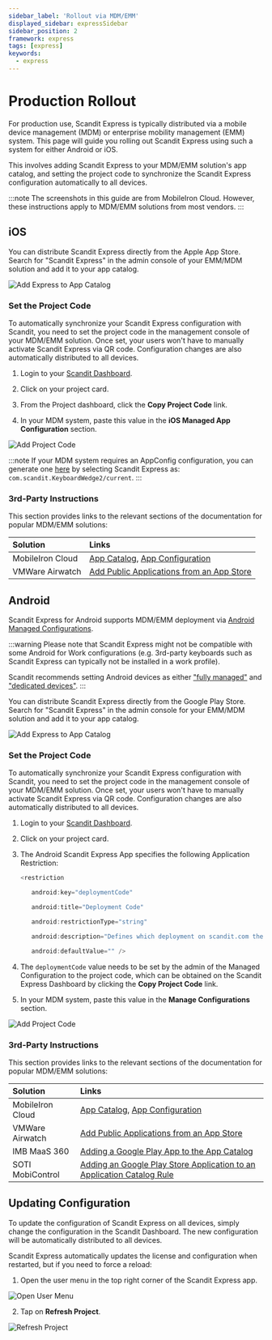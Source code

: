 ```yaml
---
sidebar_label: 'Rollout via MDM/EMM'
displayed_sidebar: expressSidebar
sidebar_position: 2
framework: express
tags: [express]
keywords:
  - express
---
```


# Production Rollout

For production use, Scandit Express is typically distributed via a mobile device management (MDM) or enterprise mobility management (EMM) system. This page will guide you rolling out Scandit Express using such a system for either Android or iOS.

This involves adding Scandit Express to your MDM/EMM solution's app catalog, and setting the project code to synchronize the Scandit Express configuration automatically to all devices.

:::note
The screenshots in this guide are from MobileIron Cloud. However, these instructions apply to MDM/EMM solutions from most vendors.
:::

## iOS

You can distribute Scandit Express directly from the Apple App Store. Search for "Scandit Express" in the admin console of your EMM/MDM solution and add it to your app catalog.

![Add Express to App Catalog](/img/express/rollout_ios_1.png)

### Set the Project Code

To automatically synchronize your Scandit Express configuration with Scandit, you need to set the project code in the management console of your MDM/EMM solution. Once set, your users won't have to manually activate Scandit Express via QR code. Configuration changes are also automatically distributed to all devices.

1. Login to your [Scandit Dashboard](https://ssl.scandit.com/).

2. Click on your project card.

3. From the Project dashboard, click the **Copy Project Code** link.

4. In your MDM system, paste this value in the **iOS Managed App Configuration** section.

![Add Project Code](/img/express/rollout_ios_2.png)

:::note
If your MDM system requires an AppConfig configuration, you can generate one [here](https://appconfig.jamfresearch.com/generator) by selecting Scandit Express as: `com.scandit.KeyboardWedge2/current`.
:::

### 3rd-Party Instructions

This section provides links to the relevant sections of the documentation for popular MDM/EMM solutions:

| Solution | Links |
|:---------|:------|
| MobileIron Cloud | [App Catalog](http://mi.extendedhelp.mobileiron.com/45/all/en/desktop/App_Catalog.htm), [App Configuration](http://mi.extendedhelp.mobileiron.com/45/all/en/desktop/App_Configuration.htm) |
| VMWare Airwatch | [Add Public Applications from an App Store](https://docs.vmware.com/en/VMware-AirWatch/9.1/vmware-airwatch-guides-91/GUID-AW91-Config_Public_Apps_WS1.html) |

## Android

Scandit Express for Android supports MDM/EMM deployment via [Android Managed Configurations](https://developer.android.com/work/managed-configurations).

:::warning
Please note that Scandit Express might not be compatible with some Android for Work configurations (e.g. 3rd-party keyboards such as Scandit Express can typically not be installed in a work profile).

Scandit recommends setting Android devices as either ["fully managed"](https://support.google.com/work/android/answer/9562029?hl=en&ref_topic=9563482&sjid=2353681360583047853-EU) and ["dedicated devices"](https://support.google.com/work/android/answer/9560920?hl=en&ref_topic=9563482&sjid=2353681360583047853-EU).
:::

You can distribute Scandit Express directly from the Google Play Store. Search for "Scandit Express" in the admin console for your EMM/MDM solution and add it to your app catalog.

![Add Express to App Catalog](/img/express/rollout_android_1.png)

### Set the Project Code

To automatically synchronize your Scandit Express configuration with Scandit, you need to set the project code in the management console of your MDM/EMM solution. Once set, your users won't have to manually activate Scandit Express via QR code. Configuration changes are also automatically distributed to all devices.

1. Login to your [Scandit Dashboard](https://ssl.scandit.com/).

2. Click on your project card.

3. The Android Scandit Express App specifies the following Application Restriction:
    ```java
    <restriction

       android:key="deploymentCode"

       android:title="Deployment Code"

       android:restrictionType="string"

       android:description="Defines which deployment on scandit.com the installed Scandit Express fetches its configuration and license from."

       android:defaultValue="" />
    ```

4. The `deploymentCode` value needs to be set by the admin of the Managed Configuration to the project code, which can be obtained on the Scandit Express Dashboard by clicking the **Copy Project Code** link.

5. In your MDM system, paste this value in the **Manage Configurations** section.

![Add Project Code](/img/express/rollout_android_2.png)

### 3rd-Party Instructions

This section provides links to the relevant sections of the documentation for popular MDM/EMM solutions:

| Solution | Links |
|:---------|:------|
| MobileIron Cloud | [App Catalog](http://mi.extendedhelp.mobileiron.com/45/all/en/desktop/App_Catalog.htm), [App Configuration](http://mi.extendedhelp.mobileiron.com/45/all/en/desktop/App_Configuration.htm) |
| VMWare Airwatch | [Add Public Applications from an App Store](https://docs.vmware.com/en/VMware-AirWatch/9.1/vmware-airwatch-guides-91/GUID-AW91-Config_Public_Apps_WS1.html) |
| IMB MaaS 360 | [Adding a Google Play App to the App Catalog](https://www.ibm.com/support/knowledgecenter/en/SS8H2S/com.ibm.mc.doc/pag_source/tasks/pag_apps_add_google_play.htm) |
| SOTI MobiControl | [Adding an Google Play Store Application to an Application Catalog Rule](http://www.soti.net/mc/help/v13/en/Content/Web/Rules/Plus/Plus_Web_ApplicationCatalog.htm#Play_Store_Apps) |

## Updating Configuration

To update the configuration of Scandit Express on all devices, simply change the configuration in the Scandit Dashboard. The new configuration will be automatically distributed to all devices.

Scandit Express automatically updates the license and configuration when restarted, but if you need to force a reload:

1. Open the user menu in the top right corner of the Scandit Express app.

![Open User Menu](/img/express/user_menu.png)

2. Tap on **Refresh Project**.

![Refresh Project](/img/express/refresh_project.png)